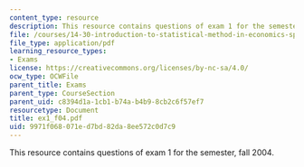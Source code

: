```yaml
---
content_type: resource
description: This resource contains questions of exam 1 for the semester, fall 2004.
file: /courses/14-30-introduction-to-statistical-method-in-economics-spring-2006/9971f068071ed7bd82da8ee572c0d7c9_ex1_f04.pdf
file_type: application/pdf
learning_resource_types:
- Exams
license: https://creativecommons.org/licenses/by-nc-sa/4.0/
ocw_type: OCWFile
parent_title: Exams
parent_type: CourseSection
parent_uid: c8394d1a-1cb1-b74a-b4b9-8cb2c6f57ef7
resourcetype: Document
title: ex1_f04.pdf
uid: 9971f068-071e-d7bd-82da-8ee572c0d7c9
---
```

This resource contains questions of exam 1 for the semester, fall 2004.